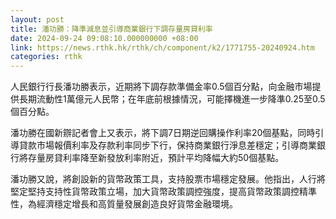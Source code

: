 ```yaml
---
layout: post
title: 潘功勝：降準減息並引導商業銀行下調存量房貸利率
date: 2024-09-24 09:08:10.000000000 +08:00
link: https://news.rthk.hk/rthk/ch/component/k2/1771755-20240924.htm
categories: rthk
---
```


人民銀行行長潘功勝表示，近期將下調存款準備金率0.5個百分點，向金融市場提供長期流動性1萬億元人民幣；在年底前根據情況，可能擇機進一步降準0.25至0.5個百分點。

潘功勝在國新辧記者會上又表示，將下調7日期逆回購操作利率20個基點，同時引導貸款市場報價利率及存款利率同步下行，保持商業銀行淨息差穩定；引導商業銀行將存量房貸利率降至新發放利率附近，預計平均降幅大約50個基點。

潘功勝又說，將創設新的貨幣政策工具，支持股票市場穩定發展。他指出，人行將堅定堅持支持性貨幣政策立場，加大貨幣政策調控強度，提高貨幣政策調控精準性，為經濟穩定增長和高質量發展創造良好貨幣金融環境。
